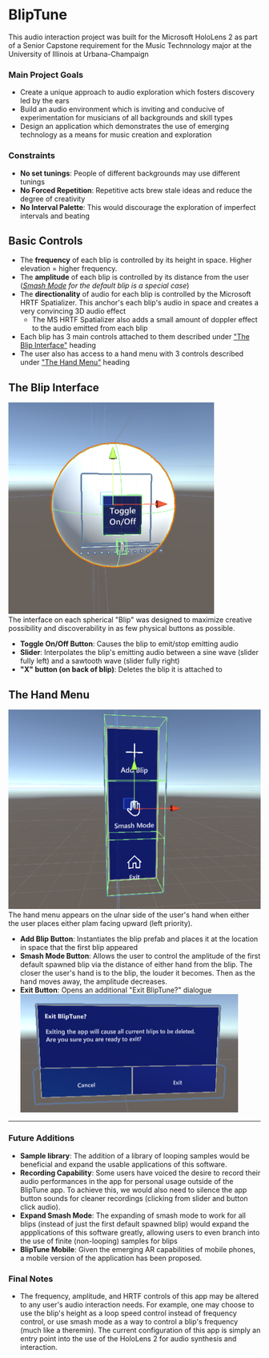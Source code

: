 # BlipTune
This audio interaction project was built for the Microsoft HoloLens 2 as part of a Senior Capstone requirement for the Music Technnology major at the University of Illinois at Urbana-Champaign

### Main Project Goals
- Create a unique approach to audio exploration which fosters discovery led by the ears 
- Build an audio environment which is inviting and conducive of experimentation for musicians of all backgrounds and skill types 
- Design an application which demonstrates the use of emerging technology as a means for music creation and exploration

### Constraints
- **No set tunings**: People of different backgrounds may use different tunings
- **No Forced Repetition**: Repetitive acts brew stale ideas and reduce the degree of creativity
- **No Interval Palette**: This would discourage the exploration of imperfect intervals and beating 

## Basic Controls
- The **frequency** of each blip is controlled by its height in space. Higher elevation = higher frequency.
- The **amplitude** of each blip is controlled by its distance from the user (*[Smash Mode](https://github.com/CJRosas/BlipTune/blob/master/README.md/#L33) for the default blip is a special case*)
- The **directionality** of audio for each blip is controlled by the Microsoft HRTF Spatializer. This anchor's each blip's audio in space and creates a very convincing 3D audio effect
  - The MS HRTF Spatializer also adds a small amount of doppler effect to the audio emitted from each blip
- Each blip has 3 main controls attached to them described under ["The Blip Interface"](#The-Blip-Interface) heading
- The user also has access to a hand menu with 3 controls described under ["The Hand Menu"](#The-Hand-Menu) heading

## The Blip Interface
![A sphere with button and slider attached](https://github.com/CJRosas/BlipTune/blob/master/Media/Screenshot%202022-04-25%20233255.png) <br />
The interface on each spherical "Blip" was designed to maximize creative possibility and discoverability in as few physical buttons as possible. 
- **Toggle On/Off Button**: Causes the blip to emit/stop emitting audio
- **Slider**: Interpolates the blip's emitting audio between a sine wave (slider fully left) and a sawtooth wave (slider fully right)
- **"X" button (on back of blip)**: Deletes the blip it is attached to

## The Hand Menu
![A stack of 3 buttons](https://github.com/CJRosas/BlipTune/blob/master/Media/Screenshot%202022-04-25%20233329.png)
The hand menu appears on the ulnar side of the user's hand when either the user places either plam facing upward (left priority).
- **Add Blip Button**: Instantiates the blip prefab and places it at the location in space that the first blip appeared
- **Smash Mode Button**: Allows the user to control the amplitude of the first default spawned blip via the distance of either hand from the blip. The closer the user's hand is to the blip, the louder it becomes. Then as the hand moves away, the amplitude decreases.
- **Exit Button**: Opens an additional "Exit BlipTune?" dialogue <br/>
![Confirm Exit Button](https://github.com/CJRosas/BlipTune/blob/master/Media/Screenshot%202022-04-26%20000906.png)

***

### Future Additions
- **Sample library**: The addition of a library of looping samples would be beneficial and expand the usable applications of this software.
- **Recording Capability**: Some users have voiced the desire to record their audio performances in the app for personal usage outside of the BlipTune app. To achieve this, we would also need to silence the app button sounds for cleaner recordings (clicking from slider and button click audio).
- **Expand Smash Mode**: The expanding of smash mode to work for all blips (instead of just the first default spawned blip) would expand the appplications of this software greatly, allowing users to even branch into the use of finite (non-looping) samples for blips
- **BlipTune Mobile**: Given the emerging AR capabilities of mobile phones, a mobile version of the application has been proposed.

### Final Notes
- The frequency, amplitude, and HRTF controls of this app may be altered to any user's audio interaction needs. For example, one may choose to use the blip's height as a loop speed control instead of frequency control, or use smash mode as a way to control a blip's frequency (much like a theremin). The current configuration of this app is simply an entry point into the use of the HoloLens 2 for audio synthesis and interaction.
